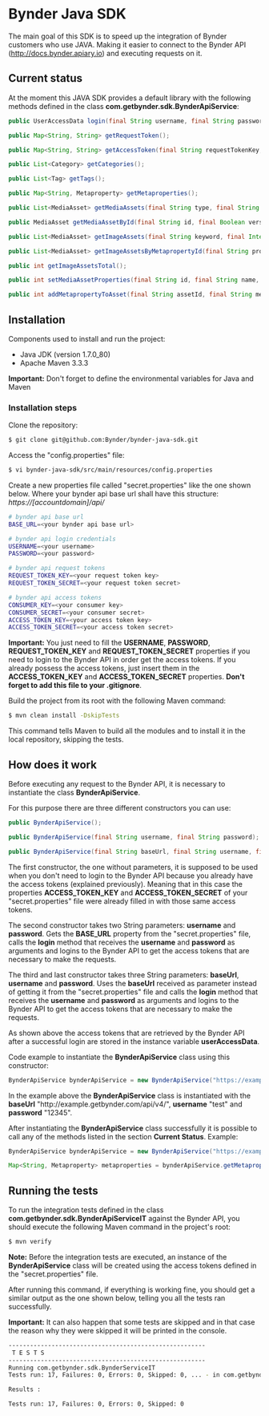# Bynder Java SDK

The main goal of this SDK is to speed up the integration of Bynder customers who use JAVA. Making it easier to connect to the Bynder API (http://docs.bynder.apiary.io) and executing requests on it.

## Current status

At the moment this JAVA SDK provides a default library with the following methods defined in the class <b>com.getbynder.sdk.BynderApiService</b>:

```java
public UserAccessData login(final String username, final String password);

public Map<String, String> getRequestToken();

public Map<String, String> getAccessToken(final String requestTokenKey, final String requestTokenSecret);

public List<Category> getCategories();

public List<Tag> getTags();

public Map<String, Metaproperty> getMetaproperties();

public List<MediaAsset> getMediaAssets(final String type, final String keyword, final Integer limit, final Integer offset, final String propertyOptionId);

public MediaAsset getMediaAssetById(final String id, final Boolean versions);

public List<MediaAsset> getImageAssets(final String keyword, final Integer limit, final Integer offset);

public List<MediaAsset> getImageAssetsByMetapropertyId(final String propertyOptionId);

public int getImageAssetsTotal();

public int setMediaAssetProperties(final String id, final String name, final String description, final String copyright, final Boolean archive, final String datePublished);

public int addMetapropertyToAsset(final String assetId, final String metapropertyId, final String... optionsIds);
```

## Installation

Components used to install and run the project:
* Java JDK (version 1.7.0_80)
* Apache Maven 3.3.3

<b>Important:</b> Don't forget to define the environmental variables for Java and Maven

### Installation steps
Clone the repository:
```bash
$ git clone git@github.com:Bynder/bynder-java-sdk.git
```
Access the "config.properties" file:
```bash
$ vi bynder-java-sdk/src/main/resources/config.properties
```

Create a new properties file called "secret.properties" like the one shown below. Where your bynder api base url shall have this structure: <i>https://&#91;accountdomain&#93;/api/</i>
```bash
# bynder api base url
BASE_URL=<your bynder api base url>

# bynder api login credentials
USERNAME=<your username>
PASSWORD=<your password>

# bynder api request tokens
REQUEST_TOKEN_KEY=<your request token key>
REQUEST_TOKEN_SECRET=<your request token secret>

# bynder api access tokens
CONSUMER_KEY=<your consumer key>
CONSUMER_SECRET=<your consumer secret>
ACCESS_TOKEN_KEY=<your access token key>
ACCESS_TOKEN_SECRET=<your access token secret>
```
<b>Important:</b> You just need to fill the <b>USERNAME</b>, <b>PASSWORD</b>, <b>REQUEST_TOKEN_KEY</b> and <b>REQUEST_TOKEN_SECRET</b> properties if you need to login to the Bynder API in order get the access tokens. If you already possess the access tokens, just insert them in the <b>ACCESS_TOKEN_KEY</b> and <b>ACCESS_TOKEN_SECRET</b> properties. <b>Don't forget to add this file to your .gitignore</b>.

Build the project from its root with the following Maven command:
```bash
$ mvn clean install -DskipTests
```
This command tells Maven to build all the modules and to install it in the local repository, skipping the tests.

## How does it work
Before executing any request to the Bynder API, it is necessary to instantiate the class <b>BynderApiService</b>.

For this purpose there are three different constructors you can use:
```java
public BynderApiService();

public BynderApiService(final String username, final String password);

public BynderApiService(final String baseUrl, final String username, final String password);
```
The first constructor, the one without parameters, it is supposed to be used when you don't need to login to the Bynder API because you already have the access tokens (explained previously). Meaning that in this case the properties <b>ACCESS_TOKEN_KEY</b> and <b>ACCESS_TOKEN_SECRET</b> of your "secret.properties" file were already filled in with those same access tokens.

The second constructor takes two String parameters: <b>username</b> and <b>password</b>. Gets the <b>BASE_URL</b> property from the "secret.properties" file, calls the <b>login</b> method that receives the <b>username</b> and <b>password</b> as arguments and logins to the Bynder API to get the access tokens that are necessary to make the requests.

The third and last constructor takes three String parameters: <b>baseUrl</b>, <b>username</b> and <b>password</b>. Uses the <b>baseUrl</b> received as parameter instead of getting it from the "secret.properties" file and calls the <b>login</b> method that receives the <b>username</b> and <b>password</b> as arguments and logins to the Bynder API to get the access tokens that are necessary to make the requests.

As shown above the access tokens that are retrieved by the Bynder API after a successful login are stored in the instance variable <b>userAccessData</b>.

Code example to instantiate the <b>BynderApiService</b> class using this constructor:
```java
BynderApiService bynderApiService = new BynderApiService("https://example.getbynder.com/api/v4/", "test", "12345");
```
In the example above the <b>BynderApiService</b> class is instantiated with the <b>baseUrl</b> "ht&#8203;tp://example.getbynder.com/api/v4/", <b>username</b> "test" and <b>password</b> "12345".

After instantiating the <b>BynderApiService</b> class successfully it is possible to call any of the methods listed in the section <b>Current Status</b>. Example:

```java
BynderApiService bynderApiService = new BynderApiService("https://example.getbynder.com/api/v4/", "test", "12345");

Map<String, Metaproperty> metaproperties = bynderApiService.getMetaproperties();
```

## Running the tests
To run the integration tests defined in the class <b>com.getbynder.sdk.BynderApiServiceIT</b> against the Bynder API, you should execute the following Maven command in the project's root:
```bash
$ mvn verify
```
<b>Note:</b> Before the integration tests are executed, an instance of the <b>BynderApiService</b> class will be created using the access tokens defined in the "secret.properties" file.

After running this command, if everything is working fine, you should get a similar output as the one shown below, telling you all the tests ran successfully.

<b>Important:</b> It can also happen that some tests are skipped and in that case the reason why they were skipped it will be printed in the console.
```bash
-------------------------------------------------------
 T E S T S
-------------------------------------------------------
Running com.getbynder.sdk.BynderServiceIT
Tests run: 17, Failures: 0, Errors: 0, Skipped: 0, ... - in com.getbynder.sdk.BynderServiceIT

Results :

Tests run: 17, Failures: 0, Errors: 0, Skipped: 0

```
